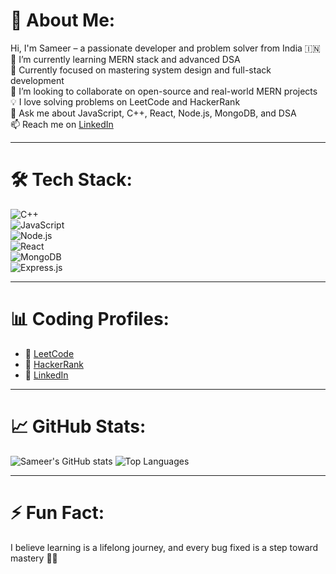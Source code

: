 # 💫 About Me:
Hi, I'm Sameer – a passionate developer and problem solver from India 🇮🇳  
🔭 I’m currently learning MERN stack and advanced DSA  
🌱 Currently focused on mastering system design and full-stack development  
👯 I’m looking to collaborate on open-source and real-world MERN projects  
💡 I love solving problems on LeetCode and HackerRank  
💬 Ask me about JavaScript, C++, React, Node.js, MongoDB, and DSA  
📫 Reach me on [LinkedIn](https://www.linkedin.com/in/mohd-sameer-60973927a)

---

# 🛠️ Tech Stack:
![C++](https://img.shields.io/badge/-C++-00599C?style=flat&logo=c%2B%2B&logoColor=white)  
![JavaScript](https://img.shields.io/badge/-JavaScript-black?style=flat&logo=javascript)  
![Node.js](https://img.shields.io/badge/-Node.js-339933?style=flat&logo=node.js&logoColor=white)  
![React](https://img.shields.io/badge/-React-61DAFB?style=flat&logo=react&logoColor=black)  
![MongoDB](https://img.shields.io/badge/-MongoDB-47A248?style=flat&logo=mongodb&logoColor=white)  
![Express.js](https://img.shields.io/badge/-Express.js-black?style=flat&logo=express&logoColor=white)

---

# 📊 Coding Profiles:
- 🔗 [LeetCode](https://leetcode.com/mdsameer7453/)
- 🔗 [HackerRank](https://www.hackerrank.com/md_sameer7453)
- 🔗 [LinkedIn](https://www.linkedin.com/in/mohd-sameer-60973927a)

---

# 📈 GitHub Stats:
![Sameer's GitHub stats](https://github-readme-stats.vercel.app/api?username=mdsameer7453&show_icons=true&theme=radical)
![Top Languages](https://github-readme-stats.vercel.app/api/top-langs/?username=mdsameer7453&layout=compact&theme=radical)

---

# ⚡ Fun Fact:
I believe learning is a lifelong journey, and every bug fixed is a step toward mastery 🧠🚀

